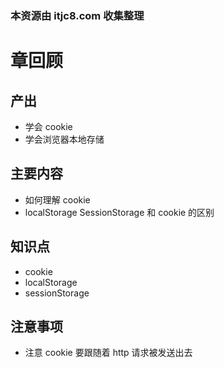 ### 本资源由 itjc8.com 收集整理
# 章回顾

## 产出

- 学会 cookie
- 学会浏览器本地存储

## 主要内容

- 如何理解 cookie
- localStorage SessionStorage 和 cookie 的区别

## 知识点

- cookie
- localStorage
- sessionStorage

## 注意事项

- 注意 cookie 要跟随着 http 请求被发送出去


